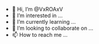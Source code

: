 - 👋 Hi, I’m @VxROAxV
- 👀 I’m interested in ...
- 🌱 I’m currently learning ...
- 💞️ I’m looking to collaborate on ...
- 📫 How to reach me ...

<!---
VxROAxV/VxROAxV is a ✨ special ✨ repository because its `README.md` (this file) appears on your GitHub profile.
You can click the Preview link to take a look at your changes.
--->
